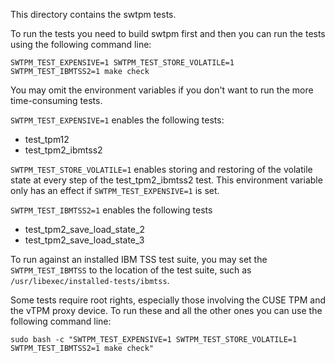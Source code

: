 
This directory contains the swtpm tests.

To run the tests you need to build swtpm first and then you can run the
tests using the following command line:

```
SWTPM_TEST_EXPENSIVE=1 SWTPM_TEST_STORE_VOLATILE=1 SWTPM_TEST_IBMTSS2=1 make check
```

You may omit the environment variables if you don't want to run
the more time-consuming tests.

`SWTPM_TEST_EXPENSIVE=1` enables the following tests:
 - test_tpm12
 - test_tpm2_ibmtss2

`SWTPM_TEST_STORE_VOLATILE=1` enables storing and restoring of the volatile
state at every step of the test_tpm2_ibmtss2 test. This environment
variable only has an effect if `SWTPM_TEST_EXPENSIVE=1` is set.

`SWTPM_TEST_IBMTSS2=1` enables the following tests
 - test_tpm2_save_load_state_2
 - test_tpm2_save_load_state_3

To run against an installed IBM TSS test suite, you may set the
`SWTPM_TEST_IBMTSS` to the location of the test suite, such as
`/usr/libexec/installed-tests/ibmtss`.

Some tests require root rights, especially those involving the CUSE TPM
and the vTPM proxy device. To run these and all the other ones you
can use the following command line:

```
sudo bash -c "SWTPM_TEST_EXPENSIVE=1 SWTPM_TEST_STORE_VOLATILE=1 SWTPM_TEST_IBMTSS2=1 make check"
```
